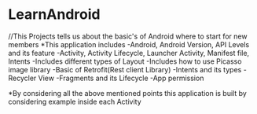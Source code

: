 # LearnAndroid
//This Projects tells us about the basic's of Android where to start for new members
*This application includes 
-Android, Android Version, API Levels and its feature
-Activity, Activity Lifecycle, Launcher Activity, Manifest file, Intents
-Includes different types of Layout
-Includes how to use Picasso image library
-Basic of Retrofit(Rest client Library)
-Intents and its types
-Recycler View
-Fragments and its Lifecycle
-App permission

*By considering all the above mentioned points this application is built by considering example inside each Activity
